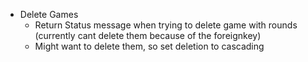 * Delete Games
    * Return Status message when trying to delete game with rounds (currently cant delete them because of the foreignkey)
    * Might want to delete them, so set deletion to cascading